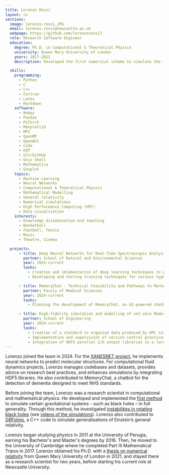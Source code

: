 ```yaml
---
title: Lorenzo Rossi
layout: cv
sections:
  image: lorenzo-rossi.JPG
  email: lorenzo.rossi@newcastle.ac.uk
  webpage: https://github.com/lorenzorossi7
  role: Research Software Engineer
  education:
    degree: Ph.D. in Computational & Theoretical Physics
    university: Queen Mary University of London
    years: 2017-2021
    description: Developed the first numerical scheme to simulate the fully general evolution of gravitational systems (such as black holes) in asymptotically anti-de Sitter spacetimes.

  skills:
    programming:
      - Python
      - C
      - C++
      - Fortran
      - Latex
      - Markdown
    software:
      - Numpy
      - Pandas
      - PyTorch
      - Matplotlib
      - MPI
      - OpenMP
      - OpenACC
      - Cuda
      - HIP
      - Git/GitHub
      - Unix Shell
      - Mathematica
      - Gnuplot
    topics:
      - Machine Learning
      - Neural Networks
      - Computational & Theoretical Physics
      - Mathematical Modelling
      - General relativity
      - Numerical simulations
      - High Performance Computing (HPC)
      - Data visualisation
    interests:
      - Knowledge dissemination and teaching
      - Basketball
      - Football, Tennis
      - Music
      - Theatre, Cinema

  projects:
      - title: Deep Neural Networks for Real-Time Spectroscopic Analysis
        partner: School of Natural and Environmental Sciences
        year: 2024-current
        tasks: 
          - Creation and imlementation of deep learning techniques to predict molecular structures from X-ray absorption spectra and viceversa
          - Developing and testing training techniques for various types of neural networks, such as graph neural networks.

      - title: MemoryChat - Technical Feasibility and Pathways to Market
        partner: Faculy of Medical Sciences
        year: 2024-current
        tasks: 
          - Planning the development of MemoryChat, an AI-powered chatbot for the detection of dementia designed to meet NHS standards.

      - title: High-fidelity simulation and modelling of net-zero Moderate or Intense-ly Low Dilution of Oxygen combustion of ammonia-based fuel blends
        partner: School of Engineering
        year: 2024-current
        tasks:
          - Creation of a standard to organise data produced by HPC simulations
          - Implementation and supervision of version control practices
          - Integration of HDF5 parallel I/O output libraries in a large codebase
---
```

Lorenzo joined the team in 2024. For the [XANESNET project](https://xanesnet.readthedocs.io/en/latest/), he implements neural networks to predict molecular structures. For computational fluid dynamics projects, Lorenzo manages codebases and datasets, provides advice on research best practices, and enhances simulations by integrating HDF5 libraries. He also contributed to MemoryChat, a chatbot for the detection of dementia designed to meet NHS standards.

Before joining the team, Lorenzo was a research scientist in computational and mathematical physics. He developed and implemented the [first method](https://journals.aps.org/prd/abstract/10.1103/PhysRevD.103.086006#fulltext) to simulate certain gravitational systems - such as black holes – in full generality. Through this method, he investigated [instabilities in rotating black holes](https://arxiv.org/abs/2311.14167) (see [videos of the simulations](https://www.youtube.com/@AsymptoticallyAdSevolutions)). Lorenzo also contributed to [GRFolres](https://doi.org/10.21105/joss.06369), a C++ code to simulate generalisations of Einstein’s general relativity.

Lorenzo began studying physics in 2011 at the University of Perugia, earning his Bachelor's and Master's degrees by 2016. Then, he moved to the University of Cambridge where he completed Part III Mathematical Tripos in 2017. Lorenzo obtained his Ph.D. with a [thesis on numerical relativity](https://arxiv.org/abs/2205.15329) from Queen Mary University of London in 2021, and stayed there as a research scientist for two years, before starting his current role at Newcastle University.
